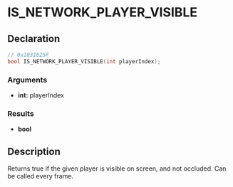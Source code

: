 # IS_NETWORK_PLAYER_VISIBLE

## Declaration
```cpp
// 0x1031625F
bool IS_NETWORK_PLAYER_VISIBLE(int playerIndex);
```

### Arguments
- **int:** playerIndex

### Results
- **bool**

## Description
Returns true if the given player is visible on screen, and not occluded. Can be called every frame.